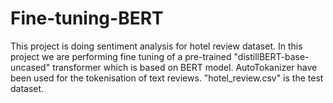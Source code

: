 # Fine-tuning-BERT
This project is doing sentiment analysis for hotel review dataset.
In this project we are performing fine tuning of a pre-trained "distillBERT-base-uncased" transformer which is based on BERT model. 
AutoTokanizer have been used for the tokenisation of text reviews.
"hotel_review.csv" is the test dataset.

